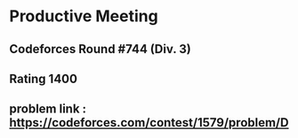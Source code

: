 # Productive Meeting

## Codeforces Round #744 (Div. 3)

## Rating 1400

## problem link : https://codeforces.com/contest/1579/problem/D

